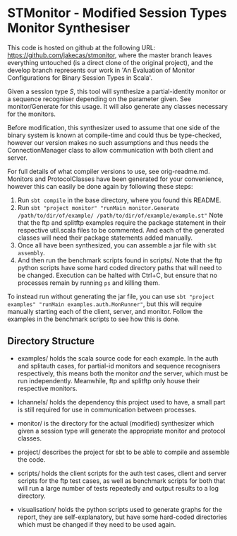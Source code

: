 # STMonitor - Modified Session Types Monitor Synthesiser

This code is hosted on github at the following URL: https://github.com/jakecas/stmonitor, where the master branch leaves everything untouched (is a direct clone of the original project), and the develop branch represents our work in 'An Evaluation of Monitor Configurations for Binary Session Types in Scala'.

Given a session type _S_, this tool will synthesize a partial-identity monitor or a sequence recogniser depending on the parameter given. 
See monitor/Generate for this usage. It will also generate any classes necessary for the monitors.

Before modification, this synthesizer used to assume that one side of the binary system is known at compile-time and could thus be type-checked,
however our version makes no such assumptions and thus needs the ConnectionManager class to allow communication with both client and server.

For full details of what compiler versions to use, see orig-readme.md.
Monitors and ProtocolClasses have been generated for your convenience, however this can easily be done again by following these steps:

1. Run `sbt compile` in the base directory, where you found this README.
2. Run `sbt "project monitor" "runMain monitor.Generate /path/to/dir/of/example/ /path/to/dir/of/example/example.st"`
    Note that the ftp and splitftp examples require the package statement in their respective util.scala files to be commented. 
    And each of the generated classes will need their package statements added manually.
3. Once all have been synthesized, you can assemble a jar file with `sbt assembly`.
4. And then run the benchmark scripts found in scripts/. 
    Note that the ftp python scripts have some hard coded directory paths that will need to be changed. 
    Execution can be halted with Ctrl+C, but ensure that no processes remain by running `ps` and killing them.

To instead run without generating the jar file, you can use `sbt "project examples" "runMain examples.auth.MonRunner"`,
but this will require manually starting each of the client, server, and monitor. Follow the examples in the benchmark scripts to see how this is done.

## Directory Structure

* examples/ holds the scala source code for each example. In the auth and splitauth cases, for partial-id monitors and sequence recognisers respectively,
	this means both the monitor *and* the server, which must be run independently. Meanwhile, ftp and splitftp only house their respective monitors.

* lchannels/ holds the dependency this project used to have, a small part is still required for use in communication between processes.

* monitor/ is the directory for the actual (modified) synthesizer which given a session type will generate the appropriate monitor and protocol classes.

* project/ describes the project for sbt to be able to compile and assemble the code.

* scripts/ holds the client scripts for the auth test cases, client and server scripts for the ftp test cases, 
	as well as benchmark scripts for both that will run a large number of tests repeatedly and output results to a log directory.

* visualisation/ holds the python scripts used to generate graphs for the report, they are self-explanatory, but have some hard-coded directories which must be changed if they need to be used again.